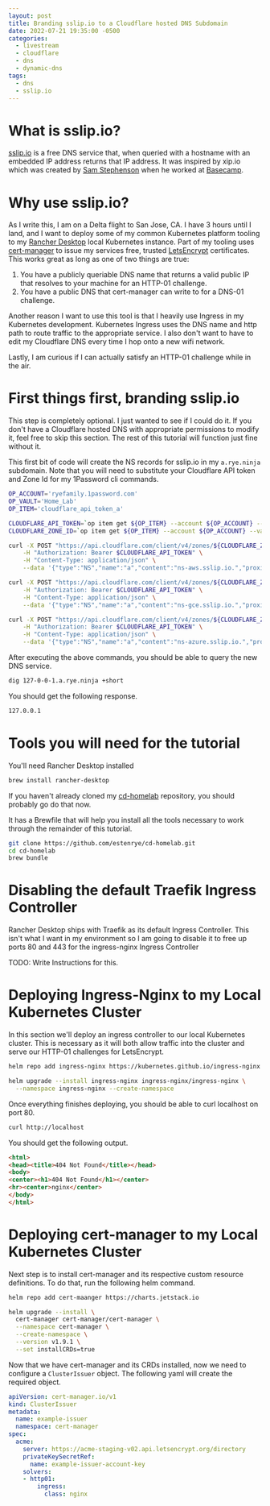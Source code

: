 ```yaml
---
layout: post
title: Branding sslip.io to a Cloudflare hosted DNS Subdomain
date: 2022-07-21 19:35:00 -0500
categories:
  - livestream
  - cloudflare
  - dns
  - dynamic-dns
tags:
  - dns
  - sslip.io
---
```


# What is sslip.io?

[sslip.io](https://sslip.io) is a free DNS service that, when queried with a hostname
with an embedded IP address returns that IP address.  It was inspired by xip.io which
was created by [Sam Stephenson](https://github.com/sstephenson) when he worked at
[Basecamp](https://basecamp.com/).

# Why use sslip.io?

As I write this, I am on a Delta flight to San Jose, CA.  I have 3 hours until I land,
and I want to deploy some of my common Kubernetes platform tooling to my 
[Rancher Desktop](https://rancherdesktop.io/) local Kubernetes instance.  Part of my 
tooling uses [cert-manager](https://cert-manager.io) to issue my services free, trusted
[LetsEncrypt](letsencrypt.io) certificates.  This works great as long as one of two things
are true:

1. You have a publicly queriable DNS name that returns a valid public IP that resolves to
   your machine for an HTTP-01 challenge.
2. You have a public DNS that cert-manager can write to for a DNS-01 challenge.

Another reason I want to use this tool is that I heavily use Ingress in my Kubernetes
development.  Kubernetes Ingress uses the DNS name and http path to route traffic to the
appropriate service.  I also don't want to have to edit my Cloudflare DNS every time I
hop onto a new wifi network.

Lastly, I am curious if I can actually satisfy an HTTP-01 challenge while in the air.

# First things first, branding sslip.io

This step is completely optional.  I just wanted to see if I could do it.  If you don't
have a Cloudflare hosted DNS with appropriate permissions to modify it, feel free to
skip this section.  The rest of this tutorial will function just fine without it.

This first bit of code will create the NS records for sslip.io in my `a.rye.ninja`
subdomain.  Note that you will need to substitute your Cloudflare API token and
Zone Id for my 1Password cli commands.

```bash
OP_ACCOUNT='ryefamily.1password.com'
OP_VAULT='Home_Lab'
OP_ITEM='cloudflare_api_token_a'

CLOUDFLARE_API_TOKEN=`op item get ${OP_ITEM} --account ${OP_ACCOUNT} --vault ${OP_VAULT} --fields password`
CLOUDFLARE_ZONE_ID=`op item get ${OP_ITEM} --account ${OP_ACCOUNT} --vault ${OP_VAULT} --fields zone_id`

curl -X POST "https://api.cloudflare.com/client/v4/zones/${CLOUDFLARE_ZONE_ID}/dns_records/" \
    -H "Authorization: Bearer $CLOUDFLARE_API_TOKEN" \
    -H "Content-Type: application/json" \
    --data '{"type":"NS","name":"a","content":"ns-aws.sslip.io.","proxied":false,"ttl":"120"}' | jq

curl -X POST "https://api.cloudflare.com/client/v4/zones/${CLOUDFLARE_ZONE_ID}/dns_records/" \
    -H "Authorization: Bearer $CLOUDFLARE_API_TOKEN" \
    -H "Content-Type: application/json" \
    --data '{"type":"NS","name":"a","content":"ns-gce.sslip.io.","proxied":false,"ttl":"120"}' | jq

curl -X POST "https://api.cloudflare.com/client/v4/zones/${CLOUDFLARE_ZONE_ID}/dns_records/" \
    -H "Authorization: Bearer $CLOUDFLARE_API_TOKEN" \
    -H "Content-Type: application/json" \
    --data '{"type":"NS","name":"a","content":"ns-azure.sslip.io.","proxied":false,"ttl":"120"}' | jq
```

After executing the above commands, you should be able to query the new DNS service.

```bash
dig 127-0-0-1.a.rye.ninja +short
```

You should get the following response.

```bash
127.0.0.1
```

# Tools you will need for the tutorial

You'll need Rancher Desktop installed

```bash
brew install rancher-desktop
```

If you haven't already cloned my [cd-homelab](https://github.com/estenrye/cd-homelab)
repository, you should probably go do that now.

It has a Brewfile that will help you install all the tools necessary to work through
the remainder of this tutorial.

```bash
git clone https://github.com/estenrye/cd-homelab.git
cd cd-homelab
brew bundle
```

# Disabling the default Traefik Ingress Controller

Rancher Desktop ships with Traefik as its default Ingress Controller.  This isn't
what I want in my environment so I am going to disable it to free up ports 80 and
443 for the ingress-nginx Ingress Controller

TODO: Write Instructions for this.

# Deploying Ingress-Nginx to my Local Kubernetes Cluster

In this section we'll deploy an ingress controller to our local Kubernetes cluster.
This is necessary as it will both allow traffic into the cluster and serve our
HTTP-01 challenges for LetsEncrypt.

```bash
helm repo add ingress-nginx https://kubernetes.github.io/ingress-nginx

helm upgrade --install ingress-nginx ingress-nginx/ingress-nginx \
  --namespace ingress-nginx --create-namespace
```

Once everything finishes deploying, you should be able to curl localhost on port 80.

```bash
curl http://localhost
```

You should get the following output.

```html
<html>
<head><title>404 Not Found</title></head>
<body>
<center><h1>404 Not Found</h1></center>
<hr><center>nginx</center>
</body>
</html>
```

# Deploying cert-manager to my Local Kubernetes Cluster

Next step is to install cert-manager and its respective custom resource
definitions.  To do that, run the following helm command.

```bash
helm repo add cert-maanger https://charts.jetstack.io

helm upgrade --install \
  cert-manager cert-manager/cert-manager \
  --namespace cert-manager \
  --create-namespace \
  --version v1.9.1 \
  --set installCRDs=true
```

Now that we have cert-manager and its CRDs installed, now we need to configure a
`ClusterIssuer` object.  The following yaml will create the required object.

```yaml
apiVersion: cert-manager.io/v1
kind: ClusterIssuer
metadata:
  name: example-issuer
  namespace: cert-manager
spec:
  acme:
    server: https://acme-staging-v02.api.letsencrypt.org/directory
    privateKeySecretRef:
      name: example-issuer-account-key
    solvers:
    - http01:
        ingress:
          class: nginx
```

